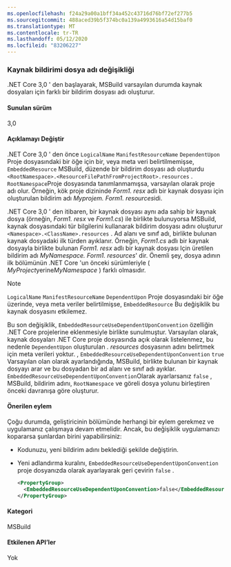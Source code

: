 ```yaml
---
ms.openlocfilehash: f24a29a00a1bff34a452c43716d76bf72ef277b5
ms.sourcegitcommit: 488aced39b5f374bc0a139a4993616a54d15baf0
ms.translationtype: MT
ms.contentlocale: tr-TR
ms.lasthandoff: 05/12/2020
ms.locfileid: "83206227"
---
```

### <a name="resource-manifest-file-name-change"></a>Kaynak bildirimi dosya adı değişikliği

.NET Core 3,0 ' den başlayarak, MSBuild varsayılan durumda kaynak dosyaları için farklı bir bildirim dosyası adı oluşturur.

#### <a name="version-introduced"></a>Sunulan sürüm

3,0

#### <a name="change-description"></a>Açıklamayı Değiştir

.NET Core 3,0 ' den önce `LogicalName` `ManifestResourceName` `DependentUpon` Proje dosyasındaki bir öğe için bir, veya meta veri belirtilmemişse, `EmbeddedResource` MSBuild, düzende bir bildirim dosyası adı oluşturdu `<RootNamespace>.<ResourceFilePathFromProjectRoot>.resources` . `RootNamespace`Proje dosyasında tanımlanmamışsa, varsayılan olarak proje adı olur. Örneğin, kök proje dizininde *Form1. resx* adlı bir kaynak dosyası için oluşturulan bildirim adı *Myprojem. Form1. resources*idi.

.NET Core 3,0 ' den itibaren, bir kaynak dosyası aynı ada sahip bir kaynak dosya (örneğin, *Form1. resx* ve *Form1.cs*) ile birlikte bulunuyorsa MSBuild, kaynak dosyasındaki tür bilgilerini kullanarak bildirim dosyası adını oluşturur `<Namespace>.<ClassName>.resources` . Ad alanı ve sınıf adı, birlikte bulunan kaynak dosyadaki ilk türden ayıklanır. Örneğin, *Form1.cs* adlı bir kaynak dosyayla birlikte bulunan *Form1. resx* adlı bir kaynak dosyası Için üretilen bildirim adı *MyNamespace. Form1. resources*' dir. Önemli şey, dosya adının ilk bölümünün .NET Core 'un önceki sürümleriyle ( *MyProject*yerine*MyNamespace* ) farklı olmasıdır.

> [!NOTE]
> `LogicalName` `ManifestResourceName` `DependentUpon` Proje dosyasındaki bir öğe üzerinde, veya meta veriler belirtilmişse, `EmbeddedResource` Bu değişiklik bu kaynak dosyasını etkilemez.

Bu son değişiklik, `EmbeddedResourceUseDependentUponConvention` özelliğin .NET Core projelerine eklenmesiyle birlikte sunulmuştur. Varsayılan olarak, kaynak dosyaları .NET Core proje dosyasında açık olarak listelenmez, bu nedenle `DependentUpon` oluşturulan *. resources* dosyasının adını belirtmek için meta verileri yoktur. , `EmbeddedResourceUseDependentUponConvention` `true` Varsayılan olan olarak ayarlandığında, MSBuild, birlikte bulunan bir kaynak dosyayı arar ve bu dosyadan bir ad alanı ve sınıf adı ayıklar. `EmbeddedResourceUseDependentUponConvention`Olarak ayarlarsanız `false` , MSBuild, bildirim adını, `RootNamespace` ve göreli dosya yolunu birleştiren önceki davranışa göre oluşturur.

#### <a name="recommended-action"></a>Önerilen eylem

Çoğu durumda, geliştiricinin bölümünde herhangi bir eylem gerekmez ve uygulamanız çalışmaya devam etmelidir. Ancak, bu değişiklik uygulamanızı kopararsa şunlardan birini yapabilirsiniz:

- Kodunuzu, yeni bildirim adını beklediği şekilde değiştirin.

- Yeni adlandırma kuralını, `EmbeddedResourceUseDependentUponConvention` proje dosyanızda olarak ayarlayarak geri çevirin `false` .

  ```xml
  <PropertyGroup>
    <EmbeddedResourceUseDependentUponConvention>false</EmbeddedResourceUseDependentUponConvention>
  </PropertyGroup>
  ```

#### <a name="category"></a>Kategori

MSBuild

#### <a name="affected-apis"></a>Etkilenen API’ler

Yok

